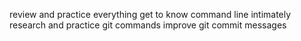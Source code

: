 review and practice everything
get to know command line intimately
research and practice git commands
improve git commit messages
